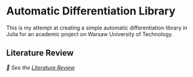 # Automatic Differentiation Library

This is my attempt at creating a simple automatic differentiation library in Julia for an academic project on Warsaw University of Technology.

## Literature Review

_:eyes: See the [Literature Review](LiteratureReview)_
